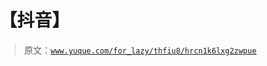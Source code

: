# 【抖音】

> 原文：[`www.yuque.com/for_lazy/thfiu8/hrcn1k6lxg2zwpue`](https://www.yuque.com/for_lazy/thfiu8/hrcn1k6lxg2zwpue)



